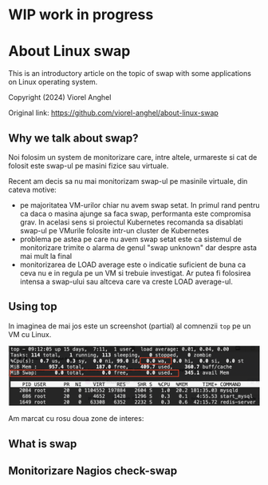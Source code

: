 
# WIP work in progress

# About Linux swap

This is an introductory article on the topic of swap with some applications on Linux operating system.

Copyright (2024) Viorel Anghel 

Original link: https://github.com/viorel-anghel/about-linux-swap

## Why we talk about swap?

Noi folosim un system de monitorizare care, intre altele, urmareste si cat de folosit este swap-ul pe masini fizice sau virtuale. 

Recent am decis sa nu mai monitorizam swap-ul pe masinile virtuale, din cateva motive:
- pe majoritatea VM-urilor chiar nu avem swap setat. In primul rand pentru ca daca o masina ajunge sa faca swap, performanta este compromisa grav. In acelasi sens si proiectul Kubernetes recomanda sa disablati swap-ul pe VMurile folosite intr-un cluster de Kubernetes
- problema pe astea pe care nu avem swap setat este ca sistemul de monitorizare trimite o alarma de genul "swap unknown" dar despre asta mai mult la final
- monitorizarea de LOAD average este o indicatie suficient de buna ca ceva nu e in regula pe un VM si trebuie investigat. Ar putea fi folosirea intensa a swap-ului sau altceva care va creste LOAD average-ul.

## Using top

In imaginea de mai jos este un screenshot (partial) al comnenzii `top` pe un VM cu Linux.

![Screenshot top](Screenshot-top-swap.png)

Am marcat cu rosu doua zone de interes:


## What is swap



## Monitorizare Nagios check-swap

